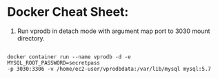 # Docker Cheat Sheet:

1.  Run vprodb in detach mode with argument map port to 3030 mount
    directory.

```

docker container run --name vprodb -d -e MYSQL_ROOT_PASSWORD=secretpass
-p 3030:3306 -v /home/ec2-user/vprodbdata:/var/lib/mysql mysql:5.7

```
